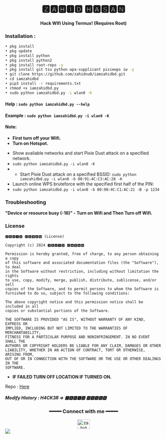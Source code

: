 
<h1 align="center">🆉🅰🅷🅸🅳 🅷🅰🆂🅰🅽</h1>
<h4 align="center">Hack WIfi Using Termux! (Requires Root)</h4>

### Installation :

```bash
• pkg install
• pkg update
• pkg install python
• pkg install python2
• pkg install root-repo -y
• pkg install git tsu python wpa-supplicant pixiewps iw -y
• git clone https://github.com/zahidnu0/iamzahidbd.git 
• cd iamzahidbd 
• pip3 install -r requirements.txt
• chmod +x iamzahidbd.py
• sudo python iamzahidbd.py -i wlan0 -K
```
#### Help : `sudo python iamzahidbd.py --help`
#### Example : `sudo python iamzahidbd.py -i wlan0 -K`

#### Note: 
+ **First turn off your Wifi.**
+ **Turn on Hotspot.**
- Show avaliable networks and start Pixie Dust attack on a specified network.
- `sudo python iamzahidbd.py -i wlan0 -K`
- - Start Pixie Dust attack on a specified BSSID:
`sudo python iamzahidbd.py -i wlan0 -b 00:91:4C:C3:AC:28 -K`
- Launch online WPS bruteforce with the specified first half of the PIN:
- `sudo python iamzahidbd.py -i wlan0 -b 00:90:4C:C1:AC:21 -B -p 1234`
### Troubleshooting
**"Device or resource busy (-16)" - Turn on Wifi and Then Turn off Wifi.**

### License

````
🆉🅰🅷🅸🅳 🅷🅰🆂🅰🅽 (License)

Copyright (c) 2024 🆉🅰🅷🅸🅳 🅷🅰🆂🅰🅽

Permission is hereby granted, free of charge, to any person obtaining a copy
of this software and associated documentation files (the "Software"), to deal
in the Software without restriction, including without limitation the rights
to use, copy, modify, merge, publish, distribute, sublicense, and/or sell
copies of the Software, and to permit persons to whom the Software is
furnished to do so, subject to the following conditions:

The above copyright notice and this permission notice shall be included in all
copies or substantial portions of the Software.

THE SOFTWARE IS PROVIDED "AS IS", WITHOUT WARRANTY OF ANY KIND, EXPRESS OR
IMPLIED, INCLUDING BUT NOT LIMITED TO THE WARRANTIES OF MERCHANTABILITY,
FITNESS FOR A PARTICULAR PURPOSE AND NONINFRINGEMENT. IN NO EVENT SHALL THE
AUTHORS OR COPYRIGHT HOLDERS BE LIABLE FOR ANY CLAIM, DAMAGES OR OTHER
LIABILITY, WHETHER IN AN ACTION OF CONTRACT, TORT OR OTHERWISE, ARISING FROM,
OUT OF OR IN CONNECTION WITH THE SOFTWARE OR THE USE OR OTHER DEALINGS IN THE
SOFTWARE.
````

+ **IF FAILED TURN OFF LOCATION IF TURNED ON.**

Repo : <a href="https://github.com/zahidnu0/iamzahidbd"> Here </a>

##### Modify History : H4CK3R => 🆉🅰🅷🅸🅳 🅷🅰🆂🅰🅽
<div align="center">
<h3>━━━━ Connect with me ━━━━</h3>
<a href="https://fb.com/Iam.Zahid0" target="blank"><img align="center" src="https://raw.githubusercontent.com/rahuldkjain/github-profile-readme-generator/master/src/images/icons/Social/facebook.svg" alt="zahid" height="30" width="40" /></a>
</div>
<a href="https://github.com/zahidnu0">  <img align="center" src="https://visitor-badge.laobi.icu/badge?style=flat-square&page_id=sadman-11.wifi-hack"></a>
